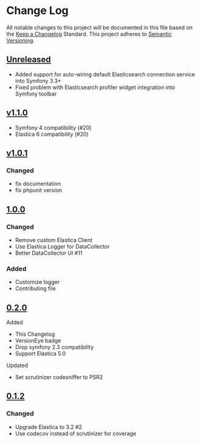 # Change Log
All notable changes to this project will be documented in this file based on the [Keep a Changelog](http://keepachangelog.com/) Standard.
This project adheres to [Semantic Versioning](http://semver.org/).

## [Unreleased](https://github.com/gbprod/elastica-bundle/compare/v1.1.0...HEAD)

 - Added support for auto-wiring default Elasticsearch connection service into Symfony 3.3+
 - Fixed problem with Elasticsearch profiler widget integration into Symfony toolbar 

## [v1.1.0](https://github.com/gbprod/elastica-bundle/compare/v1.0.1...HEAD)

 - Symfony 4 compatibility (#20)
 - Elastica 6 compatibility (#20)

## [v1.0.1](https://github.com/gbprod/elastica-bundle/compare/v1.0.0...v1.0.1)

### Changed

 - fix documentation
 - fix phpunit version

## [1.0.0](https://github.com/gbprod/elastica-bundle/compare/v0.1.2...v1.0.0)

### Changed

 - Remove custom Elastica Client
 - Use Elastica Logger for DataCollector
 - Better DataCollector UI #11

### Added

 - Customize logger
 - Contributing file

## [0.2.0](https://github.com/gbprod/elastica-bundle/compare/v0.1.2...v0.2.0)

Added

- This Changelog
- VersionEye badge
- Drop symfony 2.3 compatibility
- Support Elastica 5.0

Updated

- Set scrutinizer codesniffer to PSR2

## [0.1.2](https://github.com/gbprod/elastica-bundle/compare/v0.1.1...v0.1.2)

### Changed

- Upgrade Elastica to 3.2 #2
- Use codecov instead of scrutinizer for coverage
